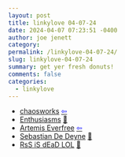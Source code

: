 ```yaml
---
layout: post
title: linkylove 04-07-24
date: 2024-04-07 07:23:51 -0400
author: joe jenett
category: 
permalink: /linkylove-04-07-24/
slug: linkylove-04-07-24
summary: get yer fresh donuts!
comments: false
categories:
  - linkylove
---
```

<ul class="linkylove">
	<li><a title="adastra aka Marie" href="https://chaosworks.org/">chaosworks</a>  <a title="source" href="https://personalsit.es/"><span style="color:blue;">&#8678;</span></a></li>
	<li><a title="Christopher Curtis" href="https://www.curtisfamily.org.uk/">Enthusiasms</a> <a href="https://pinboard.in/u:ramblinggit">📌</a></li>
	<li><a title="Artemis Everfree" href="https://artemis.sh/">Artemis Everfree</a>  <a title="source" href="https://discourse.32bit.cafe/"><span style="color:blue;">&#8678;</span></a></li>
	<li><a title="Sebastian De Deyne" href="https://sebastiandedeyne.com/">Sebastian De Deyne</a> <a href="https://pinboard.in/u:raygrasso">📌</a></li>
	<li><a title="feeds in your neighbourhood" href="https://rss-is-dead.lol/">RsS iS dEaD LOL</a> <a href="https://pinboard.in/u:garrettc">📌</a></li>
</ul>

<a href="https://brid.gy/publish/mastodon"></a>